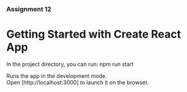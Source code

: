 ### Assignment 12 

# Getting Started with Create React App

In the project directory, you can run: npm run start

Runs the app in the development mode.\
Open [http://localhost:3000] to launch it on the browser.
